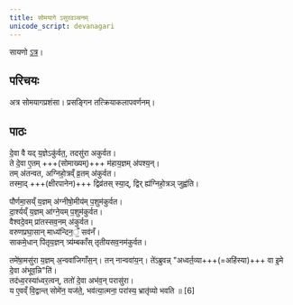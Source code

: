 ```yaml
---
title: सोमयागे ऽसुरवञ्चनम्
unicode_script: devanagari
---
```

सायणो [ऽत्र](https://archive.org/stream/Anandashram_Samskrita_Granthavali_Anandashram_Sanskrit_Series/ASS_042_Krishna_Yajurvediya_Taittiriya_Samhita_Part_5_-_Kasinath_Sastri_Agase_1946#page/n171/mode/2up)।

## परिचयः
अत्र सोमयागप्रशंसा। प्रसङ्गिन तत्क्रियाकलापवर्णनम्।

## पाठः
दे॒वा वै यद् य॒ज्ञेऽकु॑र्वत॒, तदसु॑रा अकुर्वत।  
ते दे॒वा ए॒तम् +++(सोमाख्यम्)+++ म॑हाय॒ज्ञम् अ॑पश्य॒न्।  
तम् अ॑तन्वत, अग्निहो॒त्रव्ँ व्र॒तम् अ॑कुर्वत।  
तस्मा॒द् +++(क्षीरपानेन)+++ द्विव्र॑तस् स्या॒द्, द्विर् ह्य॑ग्निहो॒त्रञ् जुह्व॑ति। 

पौर्णमा॒सय्ँ य॒ज्ञम् अ॑ग्नीषो॒मीय॑म् प॒शुम॑कुर्वत।  
दा॒र्श्यय्ँ य॒ज्ञम् आ॑ग्ने॒यम् प॒शुम॑कुर्वत।  
वैश्वदे॒वम् प्रा॑तस्सव॒नम् अ॑कुर्वत।  
वरुणप्रघा॒सान् माध्य॑न्दिन॒ँ॒ सव॑नँ।  
साकमे॒धान् पि॑तृय॒ज्ञन् त्र्य॑म्बकाँस् तृतीयसव॒नम॑कुर्वत।  

तमे॑षा॒मसु॑रा य॒ज्ञम् अ॒न्ववा॑जिगाँस॒न्। तन् नान्ववा॑य॒न्। ते॑ऽब्रुवन्न् "अध्वर्त॒व्या+++(=अहिंस्या)+++ वा इ॒मे दे॒वा अ॑भूव॒न्नि"ति॑।  
तद॑ध्व॒रस्या॑ध्वर॒त्वन्, ततो॑ दे॒वा अभ॑व॒न् परासु॑रा।  
य ए॒वव्ँ वि॒द्वान्त् सोमे॑न॒ यज॑ते॒, भव॑त्या॒त्मना॒ परा॑स्य॒ भ्रातृ॑व्यो भवति ॥ [6]